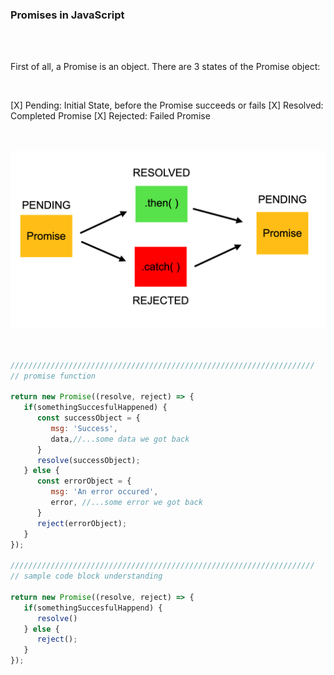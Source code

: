 
### Promises in JavaScript

</br>   
</br>
   
First of all, a Promise is an object. There are 3 states of the Promise object:
   
</br>

 [X] Pending: Initial State, before the Promise succeeds or fails
 [X] Resolved: Completed Promise
 [X] Rejected: Failed Promise
   
   </br>   
   </br>
   
   <img src="./files/promise.png" >
   
   </br>
   </br>   

```js

////////////////////////////////////////////////////////////////////
// promise function 

return new Promise((resolve, reject) => {
   if(somethingSuccesfulHappened) {
      const successObject = {
         msg: 'Success',
         data,//...some data we got back
      }
      resolve(successObject); 
   } else {
      const errorObject = {
         msg: 'An error occured',
         error, //...some error we got back
      }
      reject(errorObject);
   }
});

////////////////////////////////////////////////////////////////////
// sample code block understanding

return new Promise((resolve, reject) => {
   if(somethingSuccesfulHappend) {
      resolve()
   } else {
      reject();
   }
});

   ```
   </br>
   </br>
